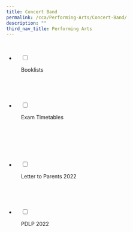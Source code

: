 ```yaml
---
title: Concert Band
permalink: /cca/Performing-Arts/Concert-Band/
description: ""
third_nav_title: Performing Arts
---
```

<ul class="jekyllcodex_accordion">

  <li>

    <input type="checkbox" id="accordion1">

    <label for="accordion1">Booklists</label>

    <div>

<p> </p>

    </div>

</li>
	<li>

    <input type="checkbox" id="accordion2">

    <label for="accordion2">Exam Timetables</label>

    <div>

      <p> </p>

    </div>

</li>
	
<li>

    <input type="checkbox" id="accordion3">

    <label for="accordion3">Letter to Parents 2022</label>

    <div>

<p> </p>

    </div>

</li>
	
<li>

    <input type="checkbox" id="accordion4">

    <label for="accordion4">PDLP 2022</label>

    <div>

<p> </p>

  </div>

</li>
	
	

	
</ul>